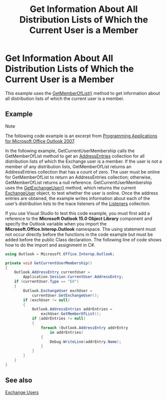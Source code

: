 ﻿---
title: 'Get Information About All Distribution Lists of Which the Current User is a Member'
TOCTitle: 'Get Information About All Distribution Lists of Which the Current User is a Member'
ms:assetid: c5be6aa8-8d85-463e-a377-2a4d57e2106b
ms:mtpsurl: https://msdn.microsoft.com/en-us/library/Ff184638(v=office.15)
ms:contentKeyID: 55119836
ms.date: 07/24/2014
mtps_version: v=office.15


---

# Get Information About All Distribution Lists of Which the Current User is a Member

This example uses the [GetMemberOfList()](https://msdn.microsoft.com/en-us/library/bb623397\(v=office.15\)) method to get information about all distribution lists of which the current user is a member.

## Example

> [!NOTE] 
> The following code example is an excerpt from [Programming Applications for Microsoft Office Outlook 2007](https://www.amazon.com/gp/product/0735622493?ie=UTF8&tag=msmsdn-20&linkCode=as2&camp=1789&creative=9325&creativeASIN=0735622493).

In the following example, GetCurrentUserMembership calls the GetMemberOfList method to get an [AddressEntries](https://msdn.microsoft.com/en-us/library/bb647650\(v=office.15\)) collection for all distribution lists of which the Exchange user is a member. If the user is not a member of any distribution lists, GetMemberOfList returns an AddressEntries collection that has a count of zero. The user must be online for GetMemberOfList to return an AddressEntries collection; otherwise, GetMemberOfList returns a null reference. GetCurrentUserMembership uses the [GetExchangeUser()](https://msdn.microsoft.com/en-us/library/bb645260\(v=office.15\)) method, which returns the current [ExchangeUser](https://msdn.microsoft.com/en-us/library/bb609574\(v=office.15\)) object, to test whether the user is online. Once the address entries are obtained, the example writes information about each of the user’s distribution lists to the trace listeners of the [Listeners](http://msdn.microsoft.com/en-us/library/system.diagnostics.debug.listeners.aspx) collection.

If you use Visual Studio to test this code example, you must first add a reference to the **Microsoft Outlook 15.0 Object Library** component and specify the Outlook variable when you import the **Microsoft.Office.Interop.Outlook** namespace. The using statement must not occur directly before the functions in the code example but must be added before the public Class declaration. The following line of code shows how to do the import and assignment in C\#.

```csharp
using Outlook = Microsoft.Office.Interop.Outlook;
```

```csharp
private void GetCurrentUserMembership()
{
    Outlook.AddressEntry currentUser =
        Application.Session.CurrentUser.AddressEntry;
    if (currentUser.Type == "EX")
    {
        Outlook.ExchangeUser exchUser =
            currentUser.GetExchangeUser();
        if (exchUser != null)
        {
            Outlook.AddressEntries addrEntries =
                exchUser.GetMemberOfList();
            if (addrEntries != null)
            {
                foreach (Outlook.AddressEntry addrEntry
                    in addrEntries)
                {
                    Debug.WriteLine(addrEntry.Name);
                }
            }
        }
    }
}
```

## See also



[Exchange Users](exchange-users.md)

